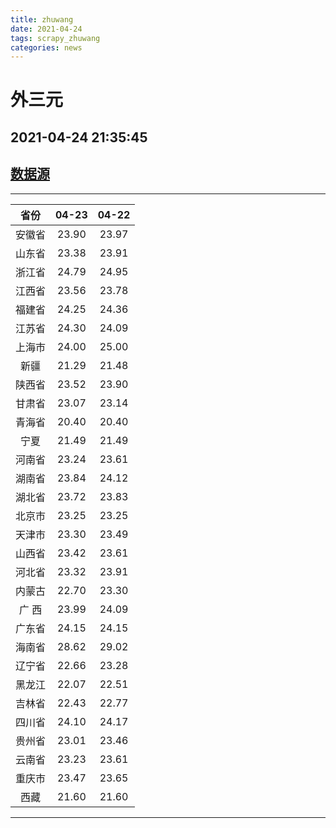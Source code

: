 ```yaml
---
title: zhuwang
date: 2021-04-24 
tags: scrapy_zhuwang
categories: news
---
```

# 外三元
## 2021-04-24 21:35:45
## [数据源](https://hangqing.zhuwang.cc/shengzhu/20210423/468708.html)
*****
| 省份 | 04-23 | 04-22 |
| :----: | :----: | :----: |
| 安徽省 | 23.90 | 23.97 |
| 山东省 | 23.38 | 23.91 |
| 浙江省 | 24.79 | 24.95 |
| 江西省 | 23.56 | 23.78 |
| 福建省 | 24.25 | 24.36 |
| 江苏省 | 24.30 | 24.09 |
| 上海市 | 24.00 | 25.00 |
| 新疆 | 21.29 | 21.48 |
| 陕西省 | 23.52 | 23.90 |
| 甘肃省 | 23.07 | 23.14 |
| 青海省 | 20.40 | 20.40 |
| 宁夏 | 21.49 | 21.49 |
| 河南省 | 23.24 | 23.61 |
| 湖南省 | 23.84 | 24.12 |
| 湖北省 | 23.72 | 23.83 |
| 北京市 | 23.25 | 23.25 |
| 天津市 | 23.30 | 23.49 |
| 山西省 | 23.42 | 23.61 |
| 河北省 | 23.32 | 23.91 |
| 内蒙古 | 22.70 | 23.30 |
| 广 西 | 23.99 | 24.09 |
| 广东省 | 24.15 | 24.15 |
| 海南省 | 28.62 | 29.02 |
| 辽宁省 | 22.66 | 23.28 |
| 黑龙江 | 22.07 | 22.51 |
| 吉林省 | 22.43 | 22.77 |
| 四川省 | 24.10 | 24.17 |
| 贵州省 | 23.01 | 23.46 |
| 云南省 | 23.23 | 23.61 |
| 重庆市 | 23.47 | 23.65 |
| 西藏 | 21.60 | 21.60 |
*****
